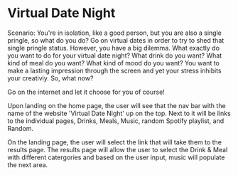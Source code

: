 # Virtual Date Night
Scenario: You're in isolation, like a good person, but you are also a single pringle, so what do you do? Go on virtual dates in order to try to shed that single pringle status.
However, you have a big dilemma. What exactly do you want to do for your virtual date night? What drink do you want? What kind of meal do you want? What kind of mood do you want? 
You want to make a lasting impression through the screen and yet your stress inhibits your creativiy. So, what now?

Go on the internet and let it choose for you of course!

Upon landing on the home page, the user will see that the nav bar with the name of the website 'Virtual Date Night' up on the top. Next to it will be links to the individual pages,
Drinks, Meals, Music, random Spotify playlist, and Random. 

On the landing page, the user will select the link that will take them to the results page.
The results page will allow the user to select the Drink & Meal with different catergories and based on the user input, music will populate the next area. 

